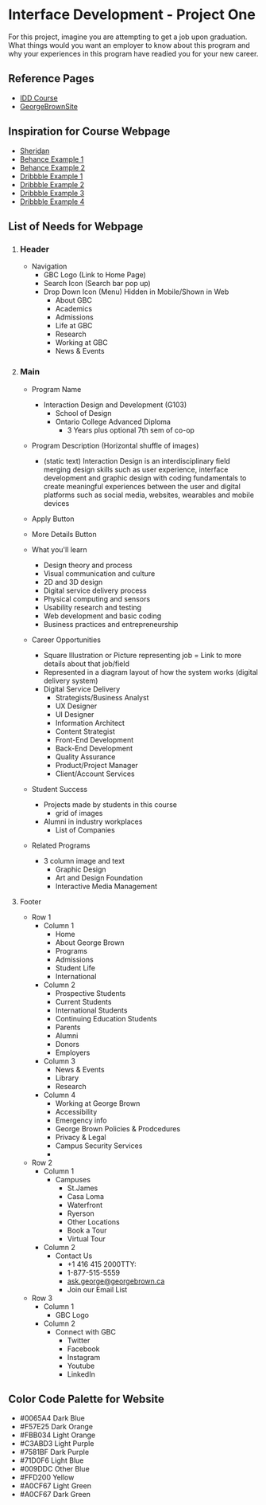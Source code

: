 # Interface Development - Project One

For this project, imagine you are attempting to get a job upon graduation. What things would you want an employer to know about this program and why your experiences in this program have readied you for your new career.

## Reference Pages
- [IDD Course](https://www.georgebrown.ca/programs/interaction-design-and-development-program-g103/)
- [GeorgeBrownSite](https://www.georgebrown.ca/)

## Inspiration for Course Webpage
- [Sheridan](https://academics.sheridancollege.ca/programs/bachelor-of-interaction-design)
- [Behance Example 1](https://www.behance.net/gallery/85518831/Buspo-Online-Business-Template)
- [Behance Example 2](https://www.behance.net/gallery/63069925/Landing-Page-nutriciolog-lja-bogdanova)
- [Dribbble Example 1](https://dribbble.com/shots/4650532-About-us)
- [Dribbble Example 2](https://dribbble.com/shots/7073621-Online-Course-Educational-App-UI)
- [Dribbble Example 3](https://dribbble.com/shots/6998421-Education-Web-Platform-Design)
- [Dribbble Example 4](https://dribbble.com/shots/6012262-Courses-Page)

## List of Needs for Webpage
1. ### Header
    - Navigation
        - GBC Logo (Link to Home Page)
        - Search Icon (Search bar pop up)
        - Drop Down Icon (Menu) Hidden in Mobile/Shown in Web
            - About GBC
            - Academics
            - Admissions
            - Life at GBC
            - Research
            - Working at GBC
            - News & Events

2. ### Main 
    - Program Name
        - Interaction Design and Development (G103)
            - School of Design
            - Ontario College Advanced Diploma
                - 3 Years plus optional 7th sem of co-op
    - Program Description (Horizontal shuffle of images)
        - (static text) Interaction Design is an interdisciplinary field merging design skills such as user experience, interface development and graphic design with coding fundamentals to create meaningful experiences between the user and digital platforms such as social media, websites, wearables and mobile devices
    - Apply Button 
    - More Details Button

    - What you'll learn
        - Design theory and process
        - Visual communication and culture
        - 2D and 3D design
        - Digital service delivery process
        - Physical computing and sensors
        - Usability research and testing
        - Web development and basic coding
        - Business practices and entrepreneurship

    - Career Opportunities
        - Square Illustration or Picture representing job = Link to more details about that job/field
        - Represented in a diagram layout of how the system works (digital delivery system)
        - Digital Service Delivery
            - Strategists/Business Analyst
            - UX Designer
            - UI Designer
            - Information Architect
            - Content Strategist
            - Front-End Development
            - Back-End Development
            - Quality Assurance
            - Product/Project Manager
            - Client/Account Services

    - Student Success
        - Projects made by students in this course
            - grid of images
        - Alumni in industry workplaces
            - List of Companies
            
    - Related Programs
        - 3 column image and text
            - Graphic Design
            - Art and Design Foundation
            - Interactive Media Management

3. Footer
    - Row 1
        - Column 1
            - Home
            - About George Brown
            - Programs
            - Admissions
            - Student Life
            - International
        - Column 2
            - Prospective Students
            - Current Students
            - International Students
            - Continuing Education Students
            - Parents
            - Alumni
            - Donors
            - Employers
        - Column 3
            - News & Events
            - Library
            - Research
        - Column 4
            - Working at George Brown
            - Accessibility
            - Emergency info
            - George Brown Policies & Prodcedures
            - Privacy & Legal
            - Campus Security Services
            -
    - Row 2
        - Column 1
            - Campuses
                - St.James
                - Casa Loma
                - Waterfront
                - Ryerson
                - Other Locations
                - Book a Tour
                - Virtual Tour
        - Column 2
            - Contact Us
                - +1 416 415 2000TTY:
                - 1-877-515-5559
                - ask.george@georgebrown.ca
                - Join our Email List
    - Row 3
        - Column 1
            - GBC Logo
        - Column 2
            - Connect with GBC
                - Twitter
                - Facebook
                - Instagram
                - Youtube
                - LinkedIn

## Color Code Palette for Website
- #0065A4 Dark Blue
- #F57E25 Dark Orange
- #FBB034 Light Orange
- #C3ABD3 Light Purple
- #7581BF Dark Purple
- #71D0F6 Light Blue
- #009DDC Other Blue
- #FFD200 Yellow
- #A0CF67 Light Green
- #A0CF67 Dark Green
